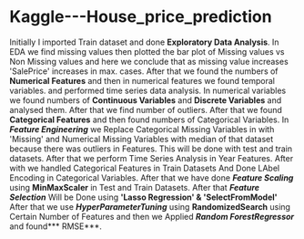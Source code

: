 # Kaggle---House_price_prediction
Initially I imported Train dataset and done **Exploratory Data Analysis**. In EDA we find missing values then plotted the bar plot of Missing values vs Non Missing values and here we conclude that as missing value increases 'SalePrice' increases in max. cases. After that we found the numbers of **Numerical Features** and then in numerical features we found temporal variables. and performed time series data analysis. In numerical variables we found numbers of **Continuous Variables** and **Discrete Variables** and analysed them. After that we find number of outliers. After that we found **Categorical Features** and then found numbers of Categorical Variables. In ***Feature Engineering*** we Replace Categorical Missing Variables in with 'Missing' and Numerical Missing Variables with median of that dataset because there was outliers in Features. This will be done with test and train datasets. After that we perform Time Series Analysis in Year Features. After with we handled Categorical Features in Train Datasets And Done LAbel Encoding in Categorical Variables. After that we have done ***Feature Scaling*** using **MinMaxScaler** in Test and Train Datasets. After that ***Feature Selection*** Will be Done using **'Lasso Regression' & 'SelectFromModel'** After that we use ***HyperParameterTuning*** using **RandomizedSearch** using Certain Number of Features and then we Applied ***Random ForestRegressor*** and found*** RMSE***.

